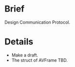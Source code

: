 # Brief #

Design Communication Protocol.


# Details #

  * Make a draft.
  * The struct of AVFrame TBD.